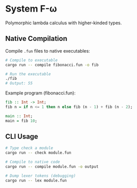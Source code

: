 # System F-ω

Polymorphic lambda calculus with higher-kinded types.

## Native Compilation

Compile `.fun` files to native executables:

```bash
# Compile to executable
cargo run -- compile fibonacci.fun -o fib

# Run the executable
./fib
# Output: 55
```

Example program (fibonacci.fun):
```haskell
fib :: Int -> Int;
fib n = if n <= 1 then n else fib (n - 1) + fib (n - 2);

main :: Int;
main = fib 10;
```

## CLI Usage

```bash
# Type check a module
cargo run -- check module.fun

# Compile to native code
cargo run -- compile module.fun -o output

# Dump lexer tokens (debugging)
cargo run -- lex module.fun
```